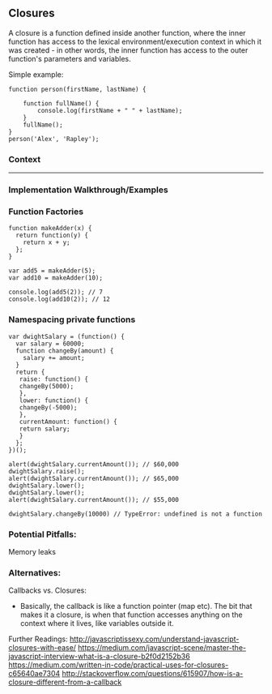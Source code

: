 ## Closures

A closure is a function defined inside another function, where the inner function has access to the lexical environment/execution context in which it was created - in other words, the inner function has access to the outer function's parameters and variables.

Simple example: 

    function person(firstName, lastName) {
    
        function fullName() {
            console.log(firstName + " " + lastName);
        }
        fullName();
    }
    person('Alex', 'Rapley');

### Context 

---

### Implementation Walkthrough/Examples
### Function Factories
    
	function makeAdder(x) {
	  return function(y) {
	    return x + y;
	  };
	}

	var add5 = makeAdder(5);
	var add10 = makeAdder(10);

	console.log(add5(2)); // 7
	console.log(add10(2)); // 12

    
### Namespacing private functions

	var dwightSalary = (function() {
 	  var salary = 60000;
	  function changeBy(amount) {
	    salary += amount;
	  }
	  return {
	   raise: function() {
	   changeBy(5000);
	   },
	   lower: function() {
	   changeBy(-5000);
	   },
	   currentAmount: function() {
	   return salary;
	   }
	  }; 
	})();
    
	alert(dwightSalary.currentAmount()); // $60,000
	dwightSalary.raise();
	alert(dwightSalary.currentAmount()); // $65,000
	dwightSalary.lower();
	dwightSalary.lower();
	alert(dwightSalary.currentAmount()); // $55,000

	dwightSalary.changeBy(10000) // TypeError: undefined is not a function


### Potential Pitfalls:

Memory leaks

### Alternatives:
Callbacks vs. Closures:
* Basically, the callback is like a function pointer (map etc). The bit that makes it a closure, is     when that function accesses anything on the context where it lives, like variables outside it.


Further Readings:
http://javascriptissexy.com/understand-javascript-closures-with-ease/
https://medium.com/javascript-scene/master-the-javascript-interview-what-is-a-closure-b2f0d2152b36
https://medium.com/written-in-code/practical-uses-for-closures-c65640ae7304
http://stackoverflow.com/questions/615907/how-is-a-closure-different-from-a-callback
